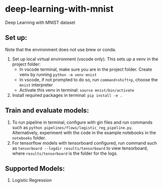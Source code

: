 # deep-learning-with-mnist
Deep Learning with MNIST dataset

## Set up:
Note that the environment does not use brew or conda.
1. Set up local virtual environment (vscode only). This sets up a venv in the project folder:
    - In vscode terminal, make sure you are in the project folder. Create venv by running `python -m venv mnist`
    - In vscode, if not prompted to do so, run `command+shift+p`, choose the `mnist` interpreter
    - Activate this venv in terminal: `source mnist/bin/activate`
2. Install required packages in terminal: `pip install -e .`

## Train and evaluate models:
1. To run pipeline in terminal, configure with gin files and run commands such as `python pipelines/flows/logistic_reg_pipeline.py`. 
Alternatively, experiment with the code in the example notebooks in the `notebooks` folder.
2. For tensorflow models with tensorboard configured, run command such as `tensorboard --logdir results/tensorboard` to view tensorboard, where `results/tensorboard` is the folder for the logs.

## Supported Models:
1. Logistic Regression